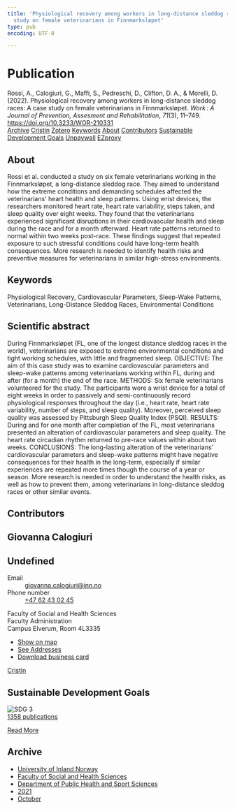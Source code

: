 ```yaml
---
title: 'Physiological recovery among workers in long-distance sleddog races: A case
  study on female veterinarians in Finnmarksløpet'
type: pub
encoding: UTF-8

---
```

<h1>Publication</h1>
<article id="csl-bib-container-CIMYMQQX" class="csl-bib-container">
  <div class="csl-bib-body"> <div class="csl-entry">Rossi, A., Calogiuri, G., Maffi, S., Pedreschi, D., Clifton, D. A., &#38; Morelli, D. (2022). Physiological recovery among workers in long-distance sleddog races: A case study on female veterinarians in Finnmarksløpet. <i>Work : A Journal of Prevention, Assesment and Rehabilitation</i>, <i>71</i>(3), 11–749. <a href="https://doi.org/10.3233/WOR-210331">https://doi.org/10.3233/WOR-210331</a></div> </div>
  <div class="csl-bib-buttons">
    <a href="#taxonomy-article-CIMYMQQX" alt="archive" class="csl-bib-button">Archive</a>
    <a href="https://app.cristin.no/results/show.jsf?id=1946810" alt="Cristin" class="csl-bib-button">Cristin</a>
    <a href="http://zotero.org/groups/5881554/items/CIMYMQQX" alt="Zotero" class="csl-bib-button">Zotero</a>
    <a href="#keywords-article-CIMYMQQX" alt="keywords" class="csl-bib-button">Keywords</a>
    <a href="#about-article-CIMYMQQX" alt="about_pub" class="csl-bib-button">About</a>
    <a href="#contributors-article-CIMYMQQX" alt="contributors" class="csl-bib-button">Contributors</a>
    <a href="#sdg-article-CIMYMQQX" alt="sdg" class="csl-bib-button">Sustainable Development Goals</a>
    <a href="https://doi.org/10.3233/wor-210331" alt="Unpaywall" class="csl-bib-button">Unpaywall</a>
    <a href="https://doi.org/10.3233/wor-210331" alt="EZproxy" class="csl-bib-button">EZproxy</a>
  </div>
  <div id="csl-bib-meta-container-CIMYMQQX"></div>
</article>
<div id="csl-bib-meta-CIMYMQQX" class="csl-bib-meta">
  <article id="about-article-CIMYMQQX" class="about_pub-article">
    <h1>About</h1>
    Rossi et al. conducted a study on six female veterinarians working in the Finnmarksløpet, a long-distance sleddog race. They aimed to understand how the extreme conditions and demanding schedules affected the veterinarians' heart health and sleep patterns. Using wrist devices, the researchers monitored heart rate, heart rate variability, steps taken, and sleep quality over eight weeks. They found that the veterinarians experienced significant disruptions in their cardiovascular health and sleep during the race and for a month afterward. Heart rate patterns returned to normal within two weeks post-race. These findings suggest that repeated exposure to such stressful conditions could have long-term health consequences. More research is needed to identify health risks and preventive measures for veterinarians in similar high-stress environments.
  </article>
  <article id="keywords-article-CIMYMQQX" class="keywords-article">
    <h1>Keywords</h1>
    Physiological Recovery, Cardiovascular Parameters, Sleep-Wake Patterns, Veterinarians, Long-Distance Sleddog Races, Environmental Conditions
  </article>
  <article id="abstract-article-CIMYMQQX" class="abstract-article">
    <h1>Scientific abstract</h1>
    During Finnmarksløpet (FL, one of the longest distance sleddog races in the world), veterinarians are exposed to extreme environmental conditions and tight working schedules, with little and fragmented sleep. OBJECTIVE: The aim of this case study was to examine cardiovascular parameters and sleep-wake patterns among veterinarians working within FL, during and after (for a month) the end of the race. METHODS: Six female veterinarians volunteered for the study. The participants wore a wrist device for a total of eight weeks in order to passively and semi-continuously record physiological responses throughout the day (i.e., heart rate, heart rate variability, number of steps, and sleep quality). Moreover, perceived sleep quality was assessed by Pittsburgh Sleep Quality Index (PSQI). RESULTS: During and for one month after completion of the FL, most veterinarians presented an alteration of cardiovascular parameters and sleep quality. The heart rate circadian rhythm returned to pre-race values within about two weeks. CONCLUSIONS: The long-lasting alteration of the veterinarians’ cardiovascular parameters and sleep-wake patterns might have negative consequences for their health in the long-term, especially if similar experiences are repeated more times though the course of a year or season. More research is needed in order to understand the health risks, as well as how to prevent them, among veterinarians in long-distance sleddog races or other similar events.
  </article>
  <article id="contributors-article-CIMYMQQX" class="contributors-article">
    <h1>Contributors</h1>
    <div class="personas"> <div class="vrtx-hinn-person-card"> <div class="photo"> <i class="lar la-user-circle missing-person"></i> </div> <div class="info"> <hgroup><h1>Giovanna Calogiuri</h1> <h2>Undefined</h2> </hgroup><dl> <dt>Email</dt> <dd> <a href="mailto:giovanna.calogiuri@inn.no">giovanna.calogiuri@inn.no</a> </dd> <dt>Phone number</dt> <dd><a href="tel:+4762430245"> +47 62 43 02 45 </a></dd> </dl> <p> Faculty of Social and Health Sciences<br> Faculty Administration<br> Campus Elverum, Room 4L3335 </p> <ul class="vrtx-hinn-links"> <li><a href="https://www.google.com/maps?q=60.88177,11.53669">Show on map</a></li> <li><a href="https://www.inn.no/english/find-an-employee/giovanna-calogiuri.html#vrtx-hinn-addresses">See Addresses</a></li> <li><a href="https://www.inn.no/english/find-an-employee/giovanna-calogiuri.html?vrtx=vcf">Download business card</a></li> </ul> </div> </div> <a href="https://app.cristin.no/persons/show.jsf?id=358086" alt="Cristin URL" class="personas-cristin">Cristin</a> </div>
  </article>
  <article id="sdg-article-CIMYMQQX" class="sdg-article">
    <h1>Sustainable Development Goals</h1>
    <div class="sdg-container"><div id="sdg3" class="sdg">
        <img src="{{< params subfolder >}}images/sdg/sdg03_en.png" class="image" alt="SDG 3">
        <div class="sdg-overlay">
          <a href="/en/archive/?key=?sdg=3#archive" class="sdg-publication-count"><span>1358</span> publications</a>
          <p><a href="https://sdgs.un.org/goals/goal3" class="sdg-read-more">Read More</a></p>
        </div>
      </div></div>
  </article>
  <article id="taxonomy-article-CIMYMQQX" class="taxonomy-article">
    <h1>Archive</h1>
    <ul>
      <li>
        <a href="/en/archive/?key=3DCRN523">University of Inland Norway</a>
      </li>
      <li>
        <a href="/en/archive/?key=IDKFS3MX">Faculty of Social and Health Sciences</a>
      </li>
      <li>
        <a href="/en/archive/?key=FJXE3Z8X">Department of Public Health and Sport Sciences</a>
      </li>
      <li>
        <a href="/en/archive/?key=HKMXV8PC">2021</a>
      </li>
      <li>
        <a href="/en/archive/?key=KTDVUK9M">October</a>
      </li>
    </ul>
  </article>
</div>
